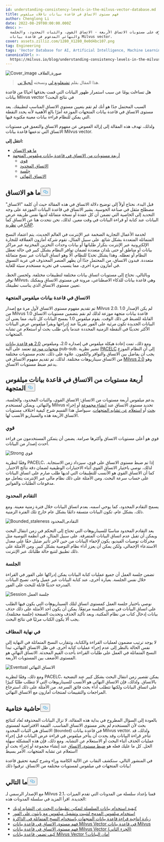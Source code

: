 ```yaml
---
id: understanding-consistency-levels-in-the-milvus-vector-database.md
title: فهم مستوى الاتساق في قاعدة بيانات ناقلات ميلفوس
author: Chenglong Li
date: 2022-08-29T00:00:00.000Z
desc: >-
  تعرّف على مستويات الاتساق الأربعة - الاتساق القوي، والثبات المحدود، والجلسة،
  والنهائي المدعوم في قاعدة بيانات Milvus vector.
cover: assets.zilliz.com/1280_X1280_0e0d4bc107.png
tag: Engineering
tags: 'Vector Database for AI, Artificial Intelligence, Machine Learning'
canonicalUrl: >-
  https://milvus.io/blog/understanding-consistency-levels-in-the-milvus-vector-database.md
---
```

<p>
  
   <span class="img-wrapper"> <img translate="no" src="https://assets.zilliz.com/1280_X1280_0e0d4bc107.png" alt="Cover_image" class="doc-image" id="cover_image" />
   </span> <span class="img-wrapper"> <span>صورة_الغلاف</span> </span></p>
<blockquote>
<p>هذا المقال بقلم <a href="https://github.com/JackLCL">تشنغلونغ لي</a> ونسخته <a href="https://www.linkedin.com/in/yiyun-n-2aa713163/">أنجيلا ني</a>.</p>
</blockquote>
<p>هل تساءلت يومًا عن سبب استمرار ظهور البيانات التي قمت بحذفها أحيانًا من قاعدة بيانات Mlivus vector في نتائج البحث؟</p>
<p>السبب المحتمل جدًا هو أنك لم تقم بتعيين مستوى الاتساق المناسب لتطبيقك. يعد مستوى الاتساق في قاعدة بيانات المتجهات الموزعة أمرًا بالغ الأهمية لأنه يحدد النقطة التي يمكن للنظام قراءة بيانات معينة مكتوبة فيها.</p>
<p>ولذلك، تهدف هذه المقالة إلى إزالة الغموض عن مفهوم الاتساق والتعمق في مستويات الاتساق التي تدعمها قاعدة بيانات Milvus vector.</p>
<p><strong>انتقل إلى:</strong></p>
<ul>
<li><a href="#What-is-consistency">ما هو الاتساق</a></li>
<li><a href="#Four-levels-of-consistency-in-the-Milvus-vector-database">أربعة مستويات من الاتساق في قاعدة بيانات ميلفوس المتجهة</a><ul>
<li><a href="#Strong">قوي</a></li>
<li><a href="#Bounded-staleness">الاتساق المحدود</a></li>
<li><a href="#Session">جلسة</a></li>
<li><a href="#Eventual">الاتساق النهائي</a></li>
</ul></li>
</ul>
<h2 id="What-is-consistency" class="common-anchor-header">ما هو الاتساق<button data-href="#What-is-consistency" class="anchor-icon" translate="no">
      <svg translate="no"
        aria-hidden="true"
        focusable="false"
        height="20"
        version="1.1"
        viewBox="0 0 16 16"
        width="16"
      >
        <path
          fill="#0092E4"
          fill-rule="evenodd"
          d="M4 9h1v1H4c-1.5 0-3-1.69-3-3.5S2.55 3 4 3h4c1.45 0 3 1.69 3 3.5 0 1.41-.91 2.72-2 3.25V8.59c.58-.45 1-1.27 1-2.09C10 5.22 8.98 4 8 4H4c-.98 0-2 1.22-2 2.5S3 9 4 9zm9-3h-1v1h1c1 0 2 1.22 2 2.5S13.98 12 13 12H9c-.98 0-2-1.22-2-2.5 0-.83.42-1.64 1-2.09V6.25c-1.09.53-2 1.84-2 3.25C6 11.31 7.55 13 9 13h4c1.45 0 3-1.69 3-3.5S14.5 6 13 6z"
        ></path>
      </svg>
    </button></h2><p>قبل البدء، نحتاج أولاً إلى توضيح دلالة الاتساق في هذه المقالة حيث أن كلمة "الاتساق" مصطلح مثقل في صناعة الحوسبة. يشير الاتساق في قاعدة البيانات الموزعة على وجه التحديد إلى الخاصية التي تضمن أن كل عقدة أو نسخة متماثلة لديها نفس طريقة عرض البيانات عند كتابة أو قراءة البيانات في وقت معين. لذلك، نحن نتحدث هنا عن الاتساق كما في <a href="https://en.wikipedia.org/wiki/CAP_theorem">نظرية CAP</a>.</p>
<p>لخدمة الأعمال التجارية الضخمة عبر الإنترنت في العالم الحديث، يتم اعتماد النسخ المتماثلة المتعددة بشكل شائع. على سبيل المثال، تقوم شركة أمازون العملاقة للتجارة الإلكترونية عبر الإنترنت بتكرار طلباتها أو بيانات وحدات التخزين المخزنية عبر مراكز بيانات أو مناطق أو حتى بلدان متعددة لضمان توافر النظام بشكل كبير في حالة تعطل النظام أو تعطله. وهذا يشكل تحديًا للنظام، ألا وهو اتساق البيانات عبر نسخ متماثلة متعددة. فبدون الاتساق، من المحتمل جدًا أن يظهر العنصر المحذوف في عربة التسوق في أمازون مرة أخرى، مما يتسبب في تجربة مستخدم سيئة للغاية.</p>
<p>وبالتالي، نحتاج إلى مستويات اتساق بيانات مختلفة لتطبيقات مختلفة. ولحسن الحظ، توفر Milvus، وهي قاعدة بيانات للذكاء الاصطناعي، مرونة في مستوى الاتساق ويمكنك تعيين مستوى الاتساق الذي يناسب تطبيقك.</p>
<h3 id="Consistency-in-the-Milvus-vector-database" class="common-anchor-header">الاتساق في قاعدة بيانات ميلفوس المتجهة</h3><p>تم تقديم مفهوم مستوى الاتساق لأول مرة مع إصدار Milvus 2.0. لم يكن الإصدار 1.0 من Milvus 1.0 قاعدة بيانات متجهة موزعة لذلك لم نقم بتضمين مستويات الاتساق القابلة للضبط في ذلك الوقت. يقوم ميلفوس 1.0 بمسح البيانات كل ثانية، مما يعني أن البيانات الجديدة تكون مرئية على الفور تقريبًا عند إدراجها ويقرأ ميلفوس عرض البيانات الأكثر تحديثًا في النقطة الزمنية المحددة عندما يأتي طلب بحث أو استعلام عن تشابه المتجهات.</p>
<p>ومع ذلك، تمت إعادة هيكلة ميلفوس في إصداره 2.0، وميلفوس <a href="https://milvus.io/blog/deep-dive-1-milvus-architecture-overview.md">2.0 هو قاعدة بيانات متجهات موزعة</a> تعتمد على آلية pub-sub. تشير نظرية <a href="https://en.wikipedia.org/wiki/PACELC_theorem">PACELC</a> إلى أن النظام الموزع يجب أن يفاضل بين الاتساق والتوافر والكمون. علاوة على ذلك، تخدم مستويات مختلفة من الاتساق سيناريوهات مختلفة. لذلك، تم تقديم مفهوم الاتساق في <a href="https://milvus.io/blog/2022-1-25-annoucing-general-availability-of-milvus-2-0.md">Milvus 2.0</a> وهو يدعم ضبط مستويات الاتساق.</p>
<h2 id="Four-levels-of-consistency-in-the-Milvus-vector-database" class="common-anchor-header">أربعة مستويات من الاتساق في قاعدة بيانات ميلفوس المتجهة<button data-href="#Four-levels-of-consistency-in-the-Milvus-vector-database" class="anchor-icon" translate="no">
      <svg translate="no"
        aria-hidden="true"
        focusable="false"
        height="20"
        version="1.1"
        viewBox="0 0 16 16"
        width="16"
      >
        <path
          fill="#0092E4"
          fill-rule="evenodd"
          d="M4 9h1v1H4c-1.5 0-3-1.69-3-3.5S2.55 3 4 3h4c1.45 0 3 1.69 3 3.5 0 1.41-.91 2.72-2 3.25V8.59c.58-.45 1-1.27 1-2.09C10 5.22 8.98 4 8 4H4c-.98 0-2 1.22-2 2.5S3 9 4 9zm9-3h-1v1h1c1 0 2 1.22 2 2.5S13.98 12 13 12H9c-.98 0-2-1.22-2-2.5 0-.83.42-1.64 1-2.09V6.25c-1.09.53-2 1.84-2 3.25C6 11.31 7.55 13 9 13h4c1.45 0 3-1.69 3-3.5S14.5 6 13 6z"
        ></path>
      </svg>
    </button></h2><p>يدعم ميلفوس أربعة مستويات من الاتساق: الاتساق القوي، والثبات المحدود، والجلسة، والنهائي. ويمكن لمستخدم Milvus تحديد مستوى الاتساق عند <a href="https://milvus.io/docs/v2.1.x/create_collection.md">إنشاء مجموعة</a> أو إجراء <a href="https://milvus.io/docs/v2.1.x/search.md">بحث</a> أو <a href="https://milvus.io/docs/v2.1.x/query.md">استعلام</a> <a href="https://milvus.io/docs/v2.1.x/search.md">عن تشابه المتجهات</a>. سيواصل هذا القسم شرح كيفية اختلاف مستويات الاتساق الأربعة هذه والسيناريو الأنسب لها.</p>
<h3 id="Strong" class="common-anchor-header">قوي</h3><p>قوي هو أعلى مستويات الاتساق وأكثرها صرامة. يضمن أن يتمكن المستخدمون من قراءة أحدث إصدار من البيانات.</p>
<p>
  
   <span class="img-wrapper"> <img translate="no" src="https://assets.zilliz.com/Consistency_Strong_5d791eb8b2.png" alt="Strong" class="doc-image" id="strong" />
   </span> <span class="img-wrapper"> <span>قوي</span> </span></p>
<p>وفقًا لنظرية PACELC، إذا تم ضبط مستوى الاتساق على قوي، سيزداد زمن الاستجابة. لذلك، نوصي باختيار الاتساق القوي أثناء الاختبارات الوظيفية لضمان دقة نتائج الاختبار. كما أن الاتساق القوي هو الأنسب للتطبيقات التي لديها طلب صارم على اتساق البيانات على حساب سرعة البحث. ومن الأمثلة على ذلك نظام مالي عبر الإنترنت يتعامل مع مدفوعات الطلبات والفواتير.</p>
<h3 id="Bounded-staleness" class="common-anchor-header">التقادم المحدود</h3><p>يسمح التقادم المحدود، كما يوحي اسمه، بعدم اتساق البيانات خلال فترة زمنية معينة. ومع ذلك، بشكل عام، تكون البيانات متسقة دائمًا بشكل عام خارج تلك الفترة الزمنية.</p>
<p>
  
   <span class="img-wrapper"> <img translate="no" src="https://assets.zilliz.com/Consistency_Bounded_c034bc6e51.png" alt="Bounded_staleness" class="doc-image" id="bounded_staleness" />
   </span> <span class="img-wrapper"> <span>التقادم_المحدود</span> </span></p>
<p>يعد التقادم المحدود مناسبًا للسيناريوهات التي تحتاج إلى التحكم في زمن انتقال البحث ويمكن أن تقبل عدم اتساق البيانات المتفرقة. على سبيل المثال، في أنظمة التوصية مثل محركات توصيات الفيديو، يكون لإخفاء البيانات من حين لآخر تأثير ضئيل حقًا على معدل الاستدعاء الإجمالي، ولكن يمكن أن يعزز أداء نظام التوصية بشكل كبير. ومن الأمثلة على ذلك تطبيق لتتبع حالة طلباتك عبر الإنترنت.</p>
<h3 id="Session" class="common-anchor-header">الجلسة</h3><p>تضمن جلسة العمل أن جميع عمليات كتابة البيانات يمكن إدراكها على الفور في القراءة خلال نفس الجلسة. بعبارة أخرى، عند كتابة البيانات عبر عميل واحد، تصبح البيانات المدرجة حديثًا قابلة للبحث على الفور.</p>
<p>
  
   <span class="img-wrapper"> <img translate="no" src="https://assets.zilliz.com/Consistency_Session_6dc4782212.png" alt="Session" class="doc-image" id="session" />
   </span> <span class="img-wrapper"> <span>جلسة العمل</span> </span></p>
<p>نوصي باختيار جلسة العمل كمستوى اتساق لتلك السيناريوهات التي يكون فيها الطلب على اتساق البيانات في نفس الجلسة مرتفعًا. يمكن أن يكون أحد الأمثلة على ذلك حذف بيانات إدخال كتاب من نظام المكتبة، وبعد تأكيد الحذف وتحديث الصفحة (جلسة مختلفة)، يجب ألا يكون الكتاب مرئيًا في نتائج البحث.</p>
<h3 id="Eventual" class="common-anchor-header">في نهاية المطاف</h3><p>لا يوجد ترتيب مضمون لعمليات القراءة والكتابة، وتتقارب النسخ المتماثلة في النهاية إلى نفس الحالة بالنظر إلى عدم إجراء عمليات كتابة أخرى. في ظل الاتساق النهائي، تبدأ النسخ المتماثلة في العمل على طلبات القراءة بأحدث القيم المحدثة. الاتساق النهائي هو المستوى الأضعف بين المستويات الأربعة.</p>
<p>
  
   <span class="img-wrapper"> <img translate="no" src="https://assets.zilliz.com/Consistency_Eventual_7c66dd5b6f.png" alt="Eventual" class="doc-image" id="eventual" />
   </span> <span class="img-wrapper"> <span>الاتساق النهائي</span> </span></p>
<p>ومع ذلك، وفقًا لنظرية PACELC، يمكن تقصير زمن انتقال البحث بشكل كبير عند التضحية بالاتساق. ولذلك، فإن الاتساق النهائي هو الأنسب للسيناريوهات التي لا تتطلب طلبًا كبيرًا على اتساق البيانات ولكنها تتطلب أداء بحث فائق السرعة. من الأمثلة على ذلك استرجاع المراجعات والتقييمات لمنتجات أمازون مع الاتساق النهائي.</p>
<h2 id="Endnote" class="common-anchor-header">حاشية ختامية<button data-href="#Endnote" class="anchor-icon" translate="no">
      <svg translate="no"
        aria-hidden="true"
        focusable="false"
        height="20"
        version="1.1"
        viewBox="0 0 16 16"
        width="16"
      >
        <path
          fill="#0092E4"
          fill-rule="evenodd"
          d="M4 9h1v1H4c-1.5 0-3-1.69-3-3.5S2.55 3 4 3h4c1.45 0 3 1.69 3 3.5 0 1.41-.91 2.72-2 3.25V8.59c.58-.45 1-1.27 1-2.09C10 5.22 8.98 4 8 4H4c-.98 0-2 1.22-2 2.5S3 9 4 9zm9-3h-1v1h1c1 0 2 1.22 2 2.5S13.98 12 13 12H9c-.98 0-2-1.22-2-2.5 0-.83.42-1.64 1-2.09V6.25c-1.09.53-2 1.84-2 3.25C6 11.31 7.55 13 9 13h4c1.45 0 3-1.69 3-3.5S14.5 6 13 6z"
        ></path>
      </svg>
    </button></h2><p>بالعودة إلى السؤال المطروح في بداية هذه المقالة، لا تزال البيانات المحذوفة تُعاد كنتائج بحث لأن المستخدم لم يختر مستوى الاتساق المناسب. القيمة الافتراضية لمستوى الاتساق هي الثبات المحدود (<code translate="no">Bounded</code>) في قاعدة بيانات Milvus vector. ولذلك، قد تتأخر قراءة البيانات وقد يحدث أن يتأخر ميلفوس في قراءة عرض البيانات قبل إجراء عمليات الحذف أثناء البحث أو الاستعلام عن التشابه. ومع ذلك، فإن هذه المشكلة سهلة الحل. كل ما عليك فعله هو <a href="https://milvus.io/docs/v2.1.x/tune_consistency.md">ضبط مستوى الاتساق</a> عند إنشاء مجموعة أو إجراء بحث أو استعلام عن تشابه المتجهات. الأمر بسيط!</p>
<p>في المنشور التالي، سنكشف النقاب عن الآلية الكامنة وراء وشرح كيفية تحقيق قاعدة بيانات المتجهات في ميلفوس لمستويات مختلفة من الاتساق. ترقبوا ذلك!</p>
<h2 id="Whats-next" class="common-anchor-header">ما التالي<button data-href="#Whats-next" class="anchor-icon" translate="no">
      <svg translate="no"
        aria-hidden="true"
        focusable="false"
        height="20"
        version="1.1"
        viewBox="0 0 16 16"
        width="16"
      >
        <path
          fill="#0092E4"
          fill-rule="evenodd"
          d="M4 9h1v1H4c-1.5 0-3-1.69-3-3.5S2.55 3 4 3h4c1.45 0 3 1.69 3 3.5 0 1.41-.91 2.72-2 3.25V8.59c.58-.45 1-1.27 1-2.09C10 5.22 8.98 4 8 4H4c-.98 0-2 1.22-2 2.5S3 9 4 9zm9-3h-1v1h1c1 0 2 1.22 2 2.5S13.98 12 13 12H9c-.98 0-2-1.22-2-2.5 0-.83.42-1.64 1-2.09V6.25c-1.09.53-2 1.84-2 3.25C6 11.31 7.55 13 9 13h4c1.45 0 3-1.69 3-3.5S14.5 6 13 6z"
        ></path>
      </svg>
    </button></h2><p>مع الإصدار الرسمي لـ Milvus 2.1، قمنا بإعداد سلسلة من المدونات التي تقدم الميزات الجديدة. اقرأ المزيد في سلسلة المدونات هذه:</p>
<ul>
<li><a href="https://milvus.io/blog/2022-08-08-How-to-use-string-data-to-empower-your-similarity-search-applications.md">كيفية استخدام بيانات السلسلة لتمكين تطبيقات البحث عن التشابه لديك</a></li>
<li><a href="https://milvus.io/blog/embedded-milvus.md">استخدام ميلفوس المدمج لتثبيت وتشغيل ميلفوس مع بايثون على الفور</a></li>
<li><a href="https://milvus.io/blog/in-memory-replicas.md">زيادة إنتاجية قراءة قاعدة بيانات المتجهات باستخدام النسخ المتماثلة في الذاكرة</a></li>
<li><a href="https://milvus.io/blog/understanding-consistency-levels-in-the-milvus-vector-database.md">فهم مستوى الاتساق في قاعدة بيانات Milvus Vector في قاعدة بيانات Milvus</a></li>
<li><a href="https://milvus.io/blog/understanding-consistency-levels-in-the-milvus-vector-database-2.md">فهم مستوى الاتساق في قاعدة بيانات Milvus Vector (الجزء الثاني)</a></li>
<li><a href="https://milvus.io/blog/data-security.md">كيف تضمن قاعدة بيانات Milvus Vector أمان البيانات؟</a></li>
</ul>
